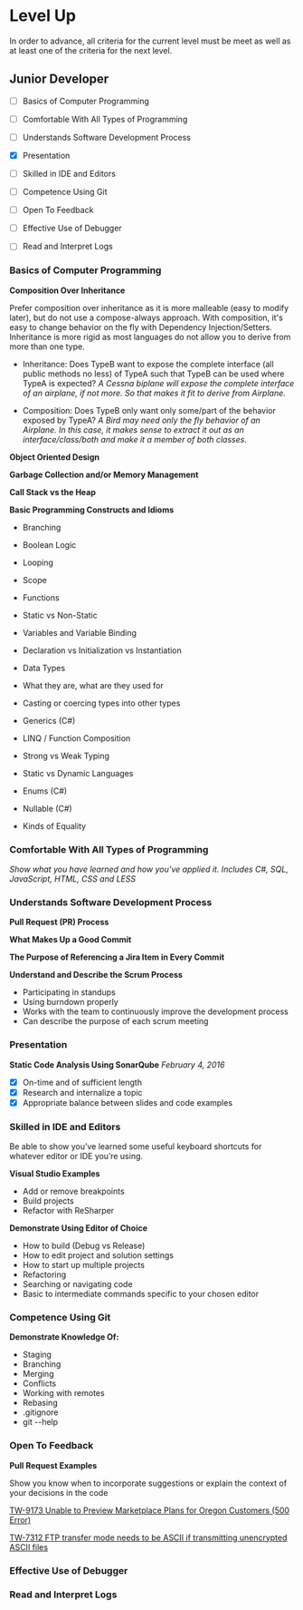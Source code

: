 Level Up
========

In order to advance, all criteria for the current level must be meet as well as at least one of the criteria for the next level.

## Junior Developer ##

- [ ] Basics of Computer Programming
- [ ] Comfortable With All Types of Programming
- [ ] Understands Software Development Process
- [x] Presentation
- [ ] Skilled in IDE and Editors
- [ ] Competence Using Git
- [ ] Open To Feedback
- [ ] Effective Use of Debugger
- [ ] Read and Interpret Logs



### Basics of Computer Programming ###

**Composition Over Inheritance**

Prefer composition over inheritance as it is more malleable (easy to modify later), but do not use a compose-always approach. With composition, it's easy to change behavior on the fly with Dependency Injection/Setters. Inheritance is more rigid as most languages do not allow you to derive from more than one type.

- Inheritance: Does TypeB want to expose the complete interface (all public methods no less) of TypeA such that TypeB can be used where TypeA is expected? *A Cessna biplane will expose the complete interface of an airplane, if not more. So that makes it fit to derive from Airplane.*

- Composition: Does TypeB only want only some/part of the behavior exposed by TypeA? *A Bird may need only the fly behavior of an Airplane. In this case, it makes sense to extract it out as an interface/class/both and make it a member of both classes.*

**Object Oriented Design**

**Garbage Collection and/or Memory Management**

**Call Stack vs the Heap**

**Basic Programming Constructs and Idioms**

- Branching

- Boolean Logic

- Looping

- Scope

- Functions

- Static vs Non-Static

- Variables and Variable Binding

- Declaration vs Initialization vs Instantiation

- Data Types
 - What they are, what are they used for
 - Casting or coercing types into other types

- Generics (C#)

- LINQ / Function Composition

- Strong vs Weak Typing

- Static vs Dynamic Languages

- Enums (C#)

- Nullable (C#)

- Kinds of Equality


### Comfortable With All Types of Programming ###

*Show what you have learned and how you've applied it. Includes C#, SQL, JavaScript, HTML, CSS and LESS*

### Understands Software Development Process ###

**Pull Request (PR) Process**

**What Makes Up a Good Commit**

**The Purpose of Referencing a Jira Item in Every Commit**

**Understand and Describe the Scrum Process**

- Participating in standups
- Using burndown properly
- Works with the team to continuously improve the development process
- Can describe the purpose of each scrum meeting

### Presentation ###

**Static Code Analysis Using SonarQube** *February 4, 2016*

- [x] On-time and of sufficient length
- [x] Research and internalize a topic
- [x] Appropriate balance between slides and code examples

### Skilled in IDE and Editors ###

Be able to show you’ve learned some useful keyboard shortcuts for whatever editor or IDE you’re using.

**Visual Studio Examples**
- Add or remove breakpoints
- Build projects
- Refactor with ReSharper

**Demonstrate Using Editor of Choice**
- How to build (Debug vs Release)
- How to edit project and solution settings
- How to start up multiple projects
- Refactoring
- Searching or navigating code
- Basic to intermediate commands specific to your chosen editor

### Competence Using Git ###

**Demonstrate Knowledge Of:**
- Staging
- Branching
- Merging
- Conflicts
- Working with remotes
- Rebasing
- .gitignore
- git --help

### Open To Feedback ###

**Pull Request Examples**

Show you know when to incorporate suggestions or explain the context of your decisions in the code

[TW-9173 Unable to Preview Marketplace Plans for Oregon Customers (500 Error)](http://github.extendhealth.com/extend-health/one-exchange/pull/2871)

[TW-7312 FTP transfer mode needs to be ASCII if transmitting unencrypted ASCII files](http://github.extendhealth.com/extend-health/dispatchers-service/pull/56)

### Effective Use of Debugger ###


### Read and Interpret Logs ###

